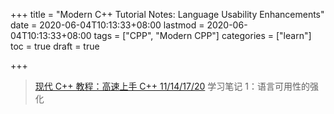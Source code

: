 +++
title = "Modern C++ Tutorial Notes: Language Usability Enhancements"
date = 2020-06-04T10:13:33+08:00
lastmod = 2020-06-04T10:13:33+08:00
tags = ["CPP", "Modern CPP"]
categories = ["learn"]
toc = true
draft = true

+++

> [现代 C++ 教程：高速上手 C++ 11/14/17/20](https://changkun.de/modern-cpp/) 学习笔记 1：语言可用性的强化